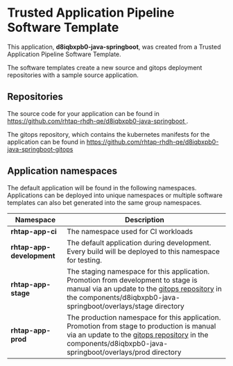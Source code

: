 # Trusted Application Pipeline Software Template

This application, **d8iqbxpb0-java-springboot**, was created from a Trusted Application Pipeline Software Template.

The software templates create a new source and gitops deployment repositories with a sample source application. 

## Repositories

The source code for your application can be found in [https://github.com/rhtap-rhdh-qe/d8iqbxpb0-java-springboot ](https://github.com/rhtap-rhdh-qe/d8iqbxpb0-java-springboot ).
 
The gitops repository, which contains the kubernetes manifests for the application can be found in 
[https://github.com/rhtap-rhdh-qe/d8iqbxpb0-java-springboot-gitops ](https://github.com/rhtap-rhdh-qe/d8iqbxpb0-java-springboot-gitops ) 

## Application namespaces 

The default application will be found in the following namespaces. Applications can be deployed into unique namespaces or multiple software templates can also bet generated into the same group namespaces.  

|  Namespace   |  Description   |  
| -------- | -------- |
| **rhtap-app-ci** | The namespace used for CI workloads |
| **rhtap-app-development** | The default application during development. Every build will be deployed to this namespace for testing. |
| **rhtap-app-stage** | The staging namespace for this application. Promotion from development to stage is manual via an update to the [gitops repository](https://github.com/rhtap-rhdh-qe/d8iqbxpb0-java-springboot-gitops ) in the components/d8iqbxpb0-java-springboot/overlays/stage directory |
| **rhtap-app-prod** | The production namespace for this application. Promotion from stage to production is manual via an update to the [gitops repository](https://github.com/rhtap-rhdh-qe/d8iqbxpb0-java-springboot-gitops ) in the components/d8iqbxpb0-java-springboot/overlays/prod directory |